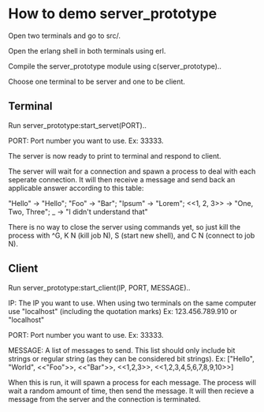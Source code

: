 # How to demo server_prototype

Open two terminals and go to src/.

Open the erlang shell in both terminals using erl.

Compile the server_prototype module using c(server_prototype)..

Choose one terminal to be server and one to be client.

## Terminal

Run server_prototype:start_servet(PORT)..

PORT: Port number you want to use. 
Ex: 33333.

The server is now ready to print to terminal and respond to client. 

The server will wait for a connection and spawn a process to deal with each seperate connection. It will then receive a message and send back an applicable answer according to this table:
	
"Hello" -> "Hello";
"Foo" -> "Bar";
"Ipsum" -> "Lorem";	
<<1, 2, 3>> -> "One, Two, Three";
_ -> "I didn't understand that"

There is no way to close the server using commands yet, so just kill the process with ^G, K N (kill job N), S (start new shell), and C N (connect to job N). 

## Client

Run server_prototype:start_client(IP, PORT, MESSAGE)..

IP: The IP you want to use. When using two terminals on the same computer use "localhost" (including the quotation marks)
Ex: 123.456.789.910 or "localhost"

PORT: Port number you want to use. 
Ex: 33333.

MESSAGE: A list of messages to send. This list should only include bit strings or regular string (as they can be considered bit strings).
Ex: ["Hello", "World", <<"Foo">>, <<"Bar">>, <<1,2,3>>, <<1,2,3,4,5,6,7,8,9,10>>]

When this is run, it will spawn a process for each message. The process will wait a random amount of time, then send the message. It will then recieve a message from the server and the connection is terminated. 